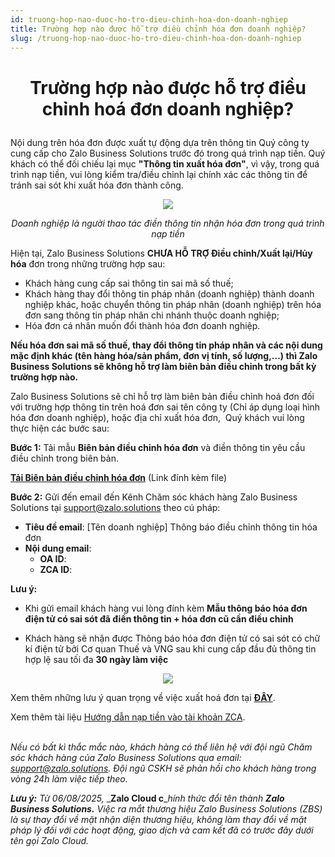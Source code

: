 ```yaml
---
id: truong-hop-nao-duoc-ho-tro-dieu-chinh-hoa-don-doanh-nghiep
title: Trường hợp nào được hỗ trợ điều chỉnh hóa đơn doanh nghiệp?
slug: /truong-hop-nao-duoc-ho-tro-dieu-chinh-hoa-don-doanh-nghiep
---
```


# <p align="center">Trường hợp nào được hỗ trợ điều chỉnh hoá đơn doanh nghiệp?</p>


Nội dung trên hóa đơn được xuất tự động dựa trên thông tin Quý công ty cung cấp cho Zalo Business Solutions trước đó trong quá trình nạp tiền. Quý khách có thể đối chiếu lại mục **"Thông tin xuất hóa đơn"**, vì vậy, trong quá trình nạp tiền, vui lòng kiểm tra/điều chỉnh lại chính xác các thông tin để tránh sai sót khi xuất hóa đơn thành công.

<p align="center">
  <img src="https://stc-oa.zdn.vn/uploads/5630cdb5b02cf9dc09d97fe724f1a47b.jpg" />
</p>


_<p align="center">Doanh nghiệp là người thao tác điền thông tin nhận hóa đơn trong quá trình nạp tiền</p>_


Hiện tại, Zalo Business Solutions **CHƯA HỖ TRỢ Điều chỉnh/Xuất lại/Hủy hóa** đơn trong những trường hợp sau: 

*   Khách hàng cung cấp sai thông tin sai mã số thuế;
*   Khách hàng thay đổi thông tin pháp nhân (doanh nghiệp) thành doanh nghiệp khác, hoặc chuyển thông tin pháp nhân (doanh nghiệp) trên hóa đơn sang thông tin pháp nhân chi nhánh thuộc doanh nghiệp;
*   Hóa đơn cá nhân muốn đổi thành hóa đơn doanh nghiệp.

**Nếu hóa đơn sai mã số thuế, thay đổi thông tin pháp nhân và các nội dung mặc định khác (tên hàng hóa/sản phẩm, đơn vị tính, số lượng,...) thì Zalo Business Solutions sẽ không hỗ trợ làm biên bản điều chỉnh trong bất kỳ trường hợp nào.**

Zalo Business Solutions sẽ chỉ hỗ trợ làm biên bản điều chỉnh hoá đơn đối với trường hợp thông tin trên hoá đơn sai tên công ty (Chỉ áp dụng loại hình hóa đơn doanh nghiệp), hoặc địa chỉ xuất hóa đơn,  Quý khách vui lòng thực hiện các bước sau:

**Bước 1:** Tải mẫu **Biên bản điều chỉnh hóa đơn** và điền thông tin yêu cầu điều chỉnh trong biên bản.

[**Tải Biên bản điều chỉnh hóa đơn**](https://adtima.my.salesforce.com/sfc/p/#2w000002llxF/a/A70000002YxQ/eV8W2RY0Kyr0NdGao0_hmnLJz7wawtpFdpAhEK.9EBw) (Link đính kèm file)

**Bước 2:** Gửi đến email đến Kênh Chăm sóc khách hàng Zalo Business Solutions tại support@zalo.solutions theo cú pháp:
*   **Tiêu đề email**: [Tên doanh nghiệp] Thông báo điều chỉnh thông tin hóa đơn
*   **Nội dung email**:
    *   **OA ID**:
    *   **ZCA ID**:

**Lưu ý:** 

*   Khi gửi email khách hàng vui lòng đính kèm **Mẫu thông báo hóa đơn điện tử có sai sót đã điền thông tin + hóa đơn cũ cần điều chỉnh**
    
*   Khách hàng sẽ nhận được Thông báo hóa đơn điện tử có sai sót có chữ kí điện tử bởi Cơ quan Thuế và VNG sau khi cung cấp đầu đủ thông tin hợp lệ sau tối đa **30 ngày làm việc**
    
<p align="center">
  <img src="https://stc-oa.zdn.vn/uploads/2025/03/11/3762c20f165dd93d15234b9f2456601c.png" />
</p>

Xem thêm những lưu ý quan trọng về việc xuất hoá đơn tại [**ĐÂY**](https://zalo.cloud/blog/nhung-luu-y-quan-trong-ve-viec-xuat-hoa-don-tren-zalo-cloud/vvurkeybbvj7aa6r76).

Xem thêm tài liệu [Hướng dẫn nạp tiền vào tài khoản ZCA](https://zalo.cloud/blog/huong-dan-nap-tien-vao-tai-khoan-zalo-cloud-account-zca-/dbuegyjqepvn9gk79q).  
 

_Nếu có bất kì thắc mắc nào, khách hàng có thể liên hệ với đội ngũ Chăm sóc khách hàng của Zalo Business Solutions qua email:_ [_support@zalo.solutions_](mailto:support@zalo.solutions)_. Đội ngũ CSKH sẽ phản hồi cho khách hàng trong vòng 24h làm việc tiếp theo._

_**Lưu ý:**_ _Từ 06/08/2025,_ _**Zalo Cloud c**__hính thức đổi tên thành_ _**Zalo Business Solutions.**_ _Việc ra mắt thương hiệu Zalo Business Solutions (ZBS) là sự thay đổi về mặt nhận diện thương hiệu, không làm thay đổi về mặt pháp lý đối với các hoạt động, giao dịch và cam kết đã có trước đây dưới tên gọi Zalo Cloud._
